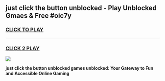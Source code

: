 
## just click the button unblocked - Play Unblocked Gmaes & Free #oic7y
<h3>
<a href="https://news.freeplayer.one?title=just_click_the_button_unblocked&ref=03M">CLICK TO PLAY</a></h3>
<hr>

<h3>
<a href="https://news.freeplayer.one?title=just_click_the_button_unblocked&ref=03M">CLICK 2 PLAY</a>
  
</h3>

<a href="https://news.freeplayer.one?title=just_click_the_button_unblocked&ref=03M"><img src="https://clearcache.store/games.png"></a>


**just click the button unblocked games unblocked: Your Gateway to Fun and Accessible Online Gaming**
